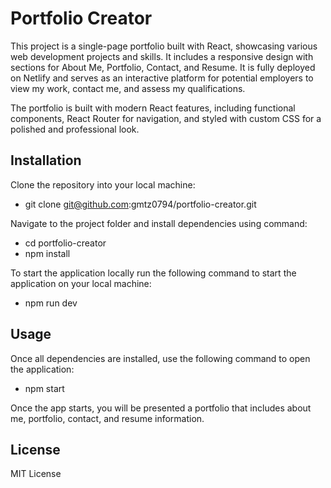 # Portfolio Creator

This project is a single-page portfolio built with React, showcasing various web development projects and skills. It includes a responsive design with sections for About Me, Portfolio, Contact, and Resume. It is fully deployed on Netlify and serves as an interactive platform for potential employers to view my work, contact me, and assess my qualifications.

The portfolio is built with modern React features, including functional components, React Router for navigation, and styled with custom CSS for a polished and professional look.

## Installation

Clone the repository into your local machine:

- git clone git@github.com:gmtz0794/portfolio-creator.git

Navigate to the project folder and install dependencies using command:

- cd portfolio-creator
- npm install

To start the application locally run the following command to start the application on your local machine:

- npm run dev

## Usage

Once all dependencies are installed, use the following command to open the application:

- npm start

Once the app starts, you will be presented a portfolio that includes about me, portfolio, contact, and resume information.

## License

MIT License
